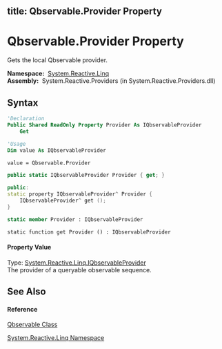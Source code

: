 title: Qbservable.Provider Property
---
# Qbservable.Provider Property

Gets the local Qbservable provider.

**Namespace:**  [System.Reactive.Linq](System.Reactive.Linq/System.Reactive.Linq)  
**Assembly:**  System.Reactive.Providers (in System.Reactive.Providers.dll)

## Syntax

```vb
'Declaration
Public Shared ReadOnly Property Provider As IQbservableProvider
    Get
```

```vb
'Usage
Dim value As IQbservableProvider

value = Qbservable.Provider
```

```csharp
public static IQbservableProvider Provider { get; }
```

```c++
public:
static property IQbservableProvider^ Provider {
    IQbservableProvider^ get ();
}
```

```fsharp
static member Provider : IQbservableProvider
```

```jscript
static function get Provider () : IQbservableProvider
```

#### Property Value

Type: [System.Reactive.Linq.IQbservableProvider](IQbservableProvider/IQbservableProvider)  
The provider of a queryable observable sequence.

## See Also

#### Reference

[Qbservable Class](Qbservable/Qbservable)

[System.Reactive.Linq Namespace](System.Reactive.Linq/System.Reactive.Linq)
